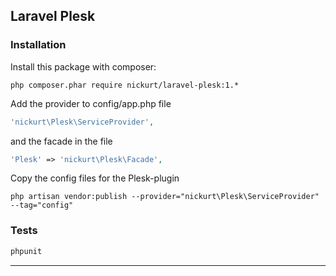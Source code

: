 ## Laravel Plesk

### Installation
Install this package with composer:
```
php composer.phar require nickurt/laravel-plesk:1.*
```

Add the provider to config/app.php file

```php
'nickurt\Plesk\ServiceProvider',
```

and the facade in the file

```php
'Plesk' => 'nickurt\Plesk\Facade',
```

Copy the config files for the Plesk-plugin

```
php artisan vendor:publish --provider="nickurt\Plesk\ServiceProvider" --tag="config"
```
### Tests
```sh
phpunit
```
- - - 